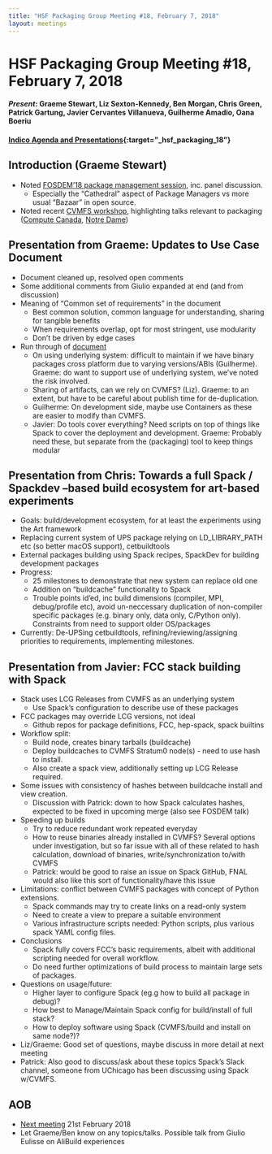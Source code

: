 ```yaml
---
title: "HSF Packaging Group Meeting #18, February 7, 2018"
layout: meetings
---
```


# HSF Packaging Group Meeting #18, February 7, 2018

#### *Present*: Graeme Stewart, Liz Sexton-Kennedy, Ben Morgan, Chris Green, Patrick Gartung, Javier Cervantes Villanueva, Guilherme Amadio, Oana Boeriu
#### [Indico Agenda and Presentations](https://indico.cern.ch/event/700265/){:target="_hsf_packaging_18"}

## Introduction (Graeme Stewart)
* Noted [FOSDEM’18 package management session](https://fosdem.org/2018/schedule/track/package_management/), inc. panel discussion.
  * Especially the “Cathedral” aspect of Package Managers vs more usual “Bazaar” in open source.
* Noted recent [CVMFS workshop](https://indico.cern.ch/event/608592/), highlighting talks relevant to packaging ([Compute Canada](https://docs.google.com/presentation/d/e/2PACX-1vR024DUiMr6__w8sY9rOPBsprhFoTqRoSHT-Ng0gyhooHotR5Aia2eSN05CMPAfHFl99ET_F0pZ8EK9/pub?start=false&loop=false&delayms=30000&slide=id.p3), [Notre Dame](https://indico.cern.ch/event/608592/contributions/2830129/attachments/1591914/2520122/ccl-cvmfs-2018.pdf))


## Presentation from Graeme: Updates to Use Case Document
* Document cleaned up, resolved open comments
* Some additional comments from Giulio expanded at end (and from discussion)
* Meaning of “Common set of requirements” in the document
  * Best common solution, common language for understanding, sharing for tangible benefits
  * When requirements overlap, opt for most stringent, use modularity
  * Don’t be driven by edge cases
* Run through of [document](https://docs.google.com/document/d/1h-r3XPIXXxmr5tThIh6gu6VcXXRhBXtUuOv14ju3oTI)
  * On using underlying system: difficult to maintain if we have binary packages cross platform due to varying
    versions/ABIs (Guilherme). Graeme: do want to support use of underlying system, we’ve noted the risk involved.
  * Sharing of artifacts, can we rely on CVMFS? (Liz). Graeme: to an extent, but have to be careful about publish time for de-duplication.
  * Guilherme: On development side, maybe use Containers as these are easier to modify than CVMFS.
  * Javier: Do tools cover everything? Need scripts on top of things like Spack to cover the deployment and development. Graeme: Probably need these, but separate from the
    (packaging) tool to keep things modular

## Presentation from Chris: Towards a full Spack / Spackdev –based build ecosystem for art-based experiments
* Goals: build/development ecosystem, for at least the experiments using the Art framework
* Replacing current system of UPS package relying on LD_LIBRARY_PATH etc (so better macOS support), cetbuildtools
* External packages building using Spack recipes, SpackDev for building development packages
* Progress:
  * 25 milestones to demonstrate that new system can replace old one
  * Addition on “buildcache” functionality to Spack
  * Trouble points id’ed, inc build dimensions (compiler, MPI, debug/profile etc), avoid un-neccessary duplication of
    non-compiler specific packages (e.g. binary only, data only, C/Python only). Constraints from need to support older OS/packages
* Currently: De-UPSing cetbuildtools, refining/reviewing/assigning priorities to requirements, implementing milestones.

## Presentation from Javier: FCC stack building with Spack
* Stack uses LCG Releases from CVMFS as an underlying system
  * Use Spack’s configuration to describe use of these packages
* FCC packages may override LCG versions, not ideal
  * Github repos for package definitions, FCC, hep-spack, spack builtins
* Workflow split:
  * Build node, creates binary tarballs (buildcache)
  * Deploy buildcaches to CVMFS Stratum0 node(s) - need to use hash to install.
  * Also create a spack view, additionally setting up LCG Release required.
* Some issues with consistency of hashes between buildcache install and view creation.
  * Discussion with Patrick: down to how Spack calculates hashes, expected to be fixed in upcoming merge (also see FOSDEM talk)
* Speeding up builds
  * Try to reduce redundant work repeated everyday
  * How to reuse binaries already installed in CVMFS?
    Several options under investigation, but so far issue with all of these related to hash calculation,
    download of binaries, write/synchronization to/with CVMFS
  * Patrick: would be good to raise an issue on Spack GitHub, FNAL would also like this sort of functionality/have this issue
* Limitations: conflict between CVMFS packages with concept of Python extensions.
  * Spack commands may try to create links on a read-only system
  * Need to create a view to prepare a suitable environment
  * Various infrastructure scripts needed: Python scripts, plus various spack YAML config files.
* Conclusions
  * Spack fully covers FCC’s basic requirements, albeit with additional scripting needed for overall workflow.
  * Do need further optimizations of build process to maintain large sets of packages.
* Questions on usage/future:
  * Higher layer to configure Spack (eg.g how to build all package in debug)?
  * How best to Manage/Maintain Spack config for build/install of full stack?
  * How to deploy software using Spack (CVMFS/build and install on same node?)?
* Liz/Graeme: Good set of questions, maybe discuss in more detail at next meeting
* Patrick: Also good to discuss/ask about these topics Spack’s Slack channel, someone from UChicago
  has been discussing using Spack w/CVMFS.

## AOB
* [Next meeting](https://indico.cern.ch/event/704402/) 21st February 2018
* Let Graeme/Ben know on any topics/talks. Possible talk from Giulio Eulisse on AliBuild experiences
